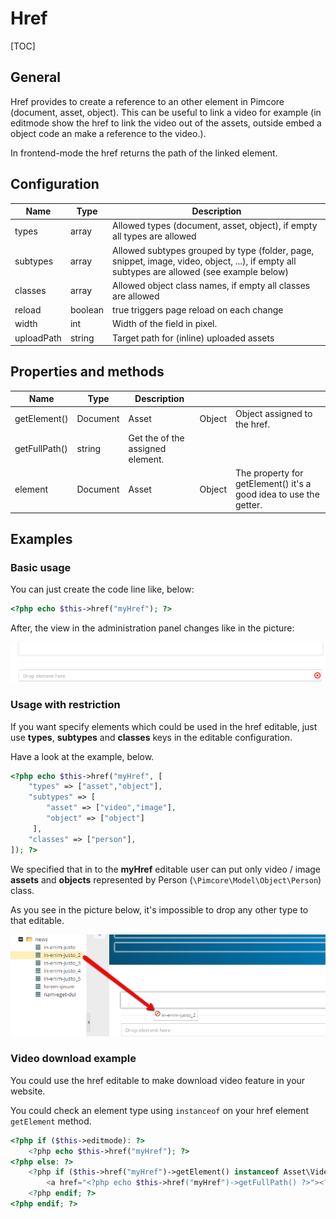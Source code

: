 # Href

[TOC]

## General

Href provides to create a reference to an other element in Pimcore (document, asset, object).
This can be useful to link a video for example (in editmode show the href to link the video out of the assets, outside embed a object code an make a reference to the video.).

In frontend-mode the href returns the path of the linked element.

## Configuration

| Name       | Type    | Description                                                                                                                                |
|------------|---------|--------------------------------------------------------------------------------------------------------------------------------------------|
| types      | array   | Allowed types (document, asset, object), if empty all types are allowed                                                                    |
| subtypes   | array   | Allowed subtypes grouped by type (folder, page, snippet, image, video, object, ...), if empty all subtypes are allowed (see example below) |
| classes    | array   | Allowed object class names, if empty all classes are allowed                                                                               |
| reload     | boolean | true triggers page reload on each change                                                                                                   |
| width      | int     | Width of the field in pixel.                                                                                                               |
| uploadPath | string  | Target path for (inline) uploaded assets                                                                                                   |


## Properties and methods

| Name          | Type     | Description                      |        |                                                                   |
|---------------|----------|----------------------------------|--------|-------------------------------------------------------------------|
| getElement()  | Document | Asset                            | Object | Object assigned to the href.                                      |
| getFullPath() | string   | Get the of the assigned element. |        |                                                                   |
| element       | Document | Asset                            | Object | The property for getElement() it's a good idea to use the getter. |

## Examples

### Basic usage

You can just create the code line like, below:

```php 
<?php echo $this->href("myHref"); ?>
```

After, the view in the administration panel changes like in the picture:

![Href editable preview in the administration panel](../../img/href_backend_preview.png)

### Usage with restriction

If you want specify elements which could be used in the href editable, just use **types**, **subtypes** and **classes**
keys in the editable configuration.

Have a look at the example, below.
 
```php
<?php echo $this->href("myHref", [
    "types" => ["asset","object"],
    "subtypes" => [
        "asset" => ["video","image"],
        "object" => ["object"]
     ],
    "classes" => ["person"],
]); ?>
```

We specified that in to the **myHref** editable user can put only video / image **assets** and **objects** represented by Person (`\Pimcore\Model\Object\Person`) class. 
 
As you see in the picture below, it's impossible to drop any other type to that editable.

![Href restriction](../../img/href_restriction_in_backend.png)

### Video download example

You could use the href editable to make download video feature in your website. 

You could check an element type using `instanceof` on your href element `getElement` method.  

```php
<?php if ($this->editmode): ?>
    <?php echo $this->href("myHref"); ?>
<?php else: ?>
    <?php if ($this->href("myHref")->getElement() instanceof Asset\Video): ?>
        <a href="<?php echo $this->href("myHref")->getFullPath() ?>"><?php echo $this->translate("Video Download") ?></a>
    <?php endif; ?>
<?php endif; ?>
```
